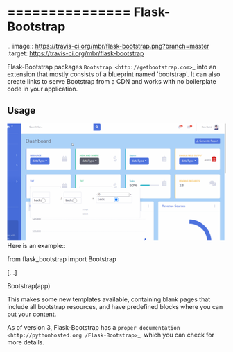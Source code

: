 ===============
Flask-Bootstrap
===============

.. image:: https://travis-ci.org/mbr/flask-bootstrap.png?branch=master
   :target: https://travis-ci.org/mbr/flask-bootstrap

Flask-Bootstrap packages `Bootstrap
<http://getbootstrap.com>`_ into an extension that mostly consists
of a blueprint named 'bootstrap'. It can also create links to serve Bootstrap
from a CDN and works with no boilerplate code in your application.

Usage
-----
![Alt text](https://github.com/fenderrex/flask-bootstrap-SBadmin2-jquary/blob/master/dashboard3new.gif)
Here is an example::

  from flask_bootstrap import Bootstrap

  [...]

  Bootstrap(app)

This makes some new templates available, containing blank pages that include all
bootstrap resources, and have predefined blocks where you can put your content.

As of version 3, Flask-Bootstrap has a `proper documentation
<http://pythonhosted.org /Flask-Bootstrap>`_, which you can check for more
details.
